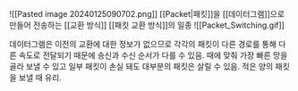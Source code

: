 ![[Pasted image 20240125090702.png]]
[[Packet|패킷]]을 [[데이터그램]]으로 만들어 전송하는 [[교환 방식]]
[[패킷 교환 방식]]의 일종
![[Packet_Switching.gif]]

데이터그램은 이전의 교환에 대한 정보가 없으므로 각각의 패킷이 다른 경로를 통해 다른 속도로 전달되기 때문에 송신과 수신 순서가 다를 수 있음.
때에 맞춰 가장 빠른 망을 골라 보낼 수 있고 일부 패킷이 손실 돼도 대부분의 패킷은 살릴 수 있음.
적은 양의 패킷을 보낼 때 유리.